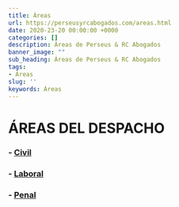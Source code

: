 ```yaml
---
title: Áreas
url: https://perseusyrcabogados.com/areas.html
date: 2020-23-20 00:00:00 +0000
categories: []
description: Áreas de Perseus & RC Abogados
banner_image: ""
sub_heading: Áreas de Perseus & RC Abogados
tags:
- Áreas
slug: ''
keywords: Áreas
---
```


# ÁREAS DEL DESPACHO

### - [Civil](https://perseusyrcabogados.com/civil.html "- Civil")
   
### - [Laboral](https://perseusyrcabogados.com/laboral.html "Laboral")

### - [Penal](https://perseusyrcabogados.com/penal.html "Penal")
